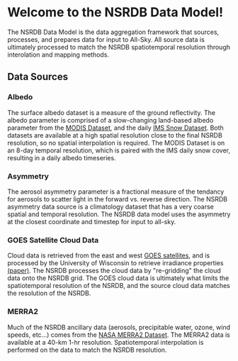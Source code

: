 # Welcome to the NSRDB Data Model!

The NSRDB Data Model is the data aggregation framework that sources, processes, and prepares data for input to All-Sky. 
All source data is ultimately processed to match the NSRDB spatiotemporal resolution through interolation and mapping methods. 

## Data Sources

### Albedo
The surface albedo dataset is a measure of the ground reflectivity. 
The albedo parameter is comprised of a slow-changing land-based albedo parameter from the 
[MODIS Dataset](https://modis.gsfc.nasa.gov/data/dataprod/mod43.php), 
and the daily [IMS Snow Dataset](https://nsidc.org/data/g02156). 
Both datasets are available at a high spatial resolution close to the final NSRDB resolution, so no spatial interpolation is required. 
The MODIS Dataset is on an 8-day temporal resolution, which is paired with the IMS daily snow cover, resulting in a daily albedo timeseries. 

### Asymmetry
The aerosol asymmetry parameter is a fractional measure of the tendancy for aerosols to scatter light in the forward vs. reverse direction. 
The NSRDB asymmetry data source is a climatology dataset that has a very coarse spatial and temporal resolution. 
The NSRDB data model uses the asymmetry at the closest coordinate and timestep for input to all-sky. 

### GOES Satellite Cloud Data
Cloud data is retrieved from the east and west [GOES satellites](https://www.nasa.gov/content/goes), 
and is processed by the University of Wisconsin to retrieve irradiance properties 
[(paper)](https://journals.ametsoc.org/doi/pdf/10.1175/1520-0450%281980%29019%3C1005%3AASPMTE%3E2.0.CO%3B2). 
The NSRDB processes the cloud data by "re-gridding" the cloud data onto the NSRDB grid. 
The GOES cloud data is ultimately what limits the spatiotemporal resolution of the NSRDB, and the source cloud data matches the resolution of the NSRDB. 

### MERRA2
Much of the NSRDB ancillary data (aerosols, precipitable water, ozone, wind speeds, etc...) comes from the [NASA MERRA2 Dataset](https://gmao.gsfc.nasa.gov/reanalysis/MERRA-2/). 
The MERRA2 data is available at a 40-km 1-hr resolution. Spatiotemporal interpolation is performed on the data to match the NSRDB resolution. 